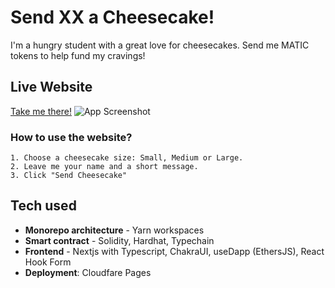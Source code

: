 
# Send XX a Cheesecake!

I'm a hungry student with a great love for cheesecakes. Send me MATIC tokens to help fund my cravings!

## Live Website

[Take me there!](https://polygon-send-cheesecake.pages.dev/)
![App Screenshot](https://user-images.githubusercontent.com/38955962/147735759-da4c4f22-1225-4356-bf40-91fb59d9a456.png)

### How to use the website?

    1. Choose a cheesecake size: Small, Medium or Large.
    2. Leave me your name and a short message.
    3. Click "Send Cheesecake"

## Tech used

- **Monorepo architecture** - Yarn workspaces
- **Smart contract** - Solidity, Hardhat, Typechain
- **Frontend** - Nextjs with Typescript, ChakraUI, useDapp (EthersJS), React Hook Form
- **Deployment**: Cloudfare Pages
